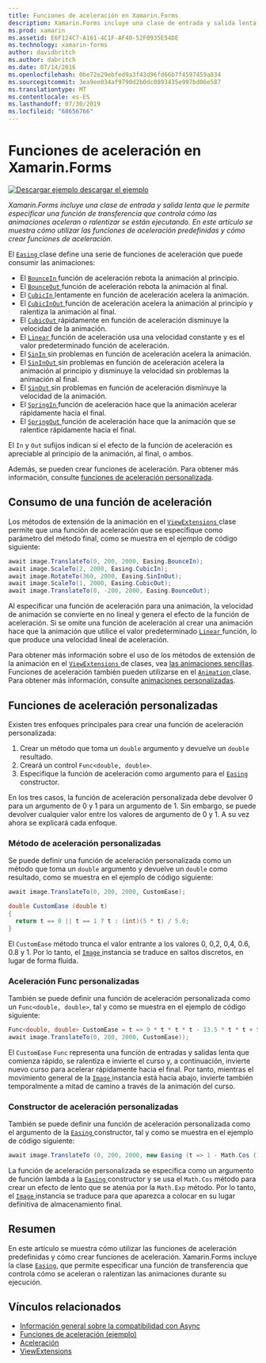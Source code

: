 ```yaml
---
title: Funciones de aceleración en Xamarin.Forms
description: Xamarin.Forms incluye una clase de entrada y salida lenta que le permite especificar una función de transferencia que controla cómo las animaciones aceleran o ralentizar se están ejecutando. En este artículo se muestra cómo usar las funciones de aceleración predefinidas y cómo crear funciones de aceleración personalizadas.
ms.prod: xamarin
ms.assetid: E6F124C7-A161-4C1F-AF40-52F0935E54DE
ms.technology: xamarin-forms
author: davidbritch
ms.author: dabritch
ms.date: 07/14/2016
ms.openlocfilehash: 0be72e29ebfed9a3f43d96fd66b7f4597459a834
ms.sourcegitcommit: 3ea9ee034af9790d2b0dc0893435e997bd06e587
ms.translationtype: MT
ms.contentlocale: es-ES
ms.lasthandoff: 07/30/2019
ms.locfileid: "68656766"
---
```

# <a name="easing-functions-in-xamarinforms"></a>Funciones de aceleración en Xamarin.Forms

[![Descargar ejemplo](~/media/shared/download.png) descargar el ejemplo](https://docs.microsoft.com/samples/xamarin/xamarin-forms-samples/userinterface-animation-easing)

_Xamarin.Forms incluye una clase de entrada y salida lenta que le permite especificar una función de transferencia que controla cómo las animaciones aceleran o ralentizar se están ejecutando. En este artículo se muestra cómo utilizar las funciones de aceleración predefinidas y cómo crear funciones de aceleración._


El [ `Easing` ](xref:Xamarin.Forms.Easing) clase define una serie de funciones de aceleración que puede consumir las animaciones:

- El [ `BounceIn` ](xref:Xamarin.Forms.Easing.BounceIn) función de aceleración rebota la animación al principio.
- El [ `BounceOut` ](xref:Xamarin.Forms.Easing.BounceOut) función de aceleración rebota la animación al final.
- El [ `CubicIn` ](xref:Xamarin.Forms.Easing.CubicIn) lentamente en función de aceleración acelera la animación.
- El [ `CubicInOut` ](xref:Xamarin.Forms.Easing.CubicInOut) función de aceleración acelera la animación al principio y ralentiza la animación al final.
- El [ `CubicOut` ](xref:Xamarin.Forms.Easing.CubicOut) rápidamente en función de aceleración disminuye la velocidad de la animación.
- El [ `Linear` ](xref:Xamarin.Forms.Easing.Linear) función de aceleración usa una velocidad constante y es el valor predeterminado función de aceleración.
- El [ `SinIn` ](xref:Xamarin.Forms.Easing.SinIn) sin problemas en función de aceleración acelera la animación.
- El [ `SinInOut` ](xref:Xamarin.Forms.Easing.SinInOut) sin problemas en función de aceleración acelera la animación al principio y disminuye la velocidad sin problemas la animación al final.
- El [ `SinOut` ](xref:Xamarin.Forms.Easing.SinOut) sin problemas en función de aceleración disminuye la velocidad de la animación.
- El [ `SpringIn` ](xref:Xamarin.Forms.Easing.SpringIn) función de aceleración hace que la animación acelerar rápidamente hacia el final.
- El [ `SpringOut` ](xref:Xamarin.Forms.Easing.SpringOut) función de aceleración hace que la animación que se ralentice rápidamente hacia el final.

El `In` y `Out` sufijos indican si el efecto de la función de aceleración es apreciable al principio de la animación, al final, o ambos.

Además, se pueden crear funciones de aceleración. Para obtener más información, consulte [funciones de aceleración personalizada](#customeasing).

## <a name="consuming-an-easing-function"></a>Consumo de una función de aceleración

Los métodos de extensión de la animación en el [ `ViewExtensions` ](xref:Xamarin.Forms.ViewExtensions) clase permite que una función de aceleración que se especifique como parámetro del método final, como se muestra en el ejemplo de código siguiente:

```csharp
await image.TranslateTo(0, 200, 2000, Easing.BounceIn);
await image.ScaleTo(2, 2000, Easing.CubicIn);
await image.RotateTo(360, 2000, Easing.SinInOut);
await image.ScaleTo(1, 2000, Easing.CubicOut);
await image.TranslateTo(0, -200, 2000, Easing.BounceOut);
```

Al especificar una función de aceleración para una animación, la velocidad de animación se convierte en no lineal y genera el efecto de la función de aceleración. Si se omite una función de aceleración al crear una animación hace que la animación que utilice el valor predeterminado [ `Linear` ](xref:Xamarin.Forms.Easing.Linear) función, lo que produce una velocidad lineal de aceleración.

Para obtener más información sobre el uso de los métodos de extensión de la animación en el [ `ViewExtensions` ](xref:Xamarin.Forms.ViewExtensions) de clases, vea [las animaciones sencillas](~/xamarin-forms/user-interface/animation/simple.md). Funciones de aceleración también pueden utilizarse en el [ `Animation` ](xref:Xamarin.Forms.Animation) clase. Para obtener más información, consulte [animaciones personalizadas](~/xamarin-forms/user-interface/animation/custom.md).

<a name="customeasing" />

## <a name="custom-easing-functions"></a>Funciones de aceleración personalizadas

Existen tres enfoques principales para crear una función de aceleración personalizada:

1. Crear un método que toma un `double` argumento y devuelve un `double` resultado.
1. Creará un control `Func<double, double>`.
1. Especifique la función de aceleración como argumento para el [ `Easing` ](xref:Xamarin.Forms.Easing) constructor.

En los tres casos, la función de aceleración personalizada debe devolver 0 para un argumento de 0 y 1 para un argumento de 1. Sin embargo, se puede devolver cualquier valor entre los valores de argumento de 0 y 1. A su vez ahora se explicará cada enfoque.

### <a name="custom-easing-method"></a>Método de aceleración personalizadas

Se puede definir una función de aceleración personalizada como un método que toma un `double` argumento y devuelve un `double` como resultado, como se muestra en el ejemplo de código siguiente:

```csharp
await image.TranslateTo(0, 200, 2000, CustomEase);

double CustomEase (double t)
{
  return t == 0 || t == 1 ? t : (int)(5 * t) / 5.0;
}
```

El `CustomEase` método trunca el valor entrante a los valores 0, 0,2, 0,4, 0.6, 0.8 y 1. Por lo tanto, el [ `Image` ](xref:Xamarin.Forms.Image) instancia se traduce en saltos discretos, en lugar de forma fluida.

### <a name="custom-easing-func"></a>Aceleración Func personalizadas

También se puede definir una función de aceleración personalizada como un `Func<double, double>`, tal y como se muestra en el ejemplo de código siguiente:

```csharp
Func<double, double> CustomEase = t => 9 * t * t * t - 13.5 * t * t + 5.5 * t;
await image.TranslateTo(0, 200, 2000, CustomEase));
```

El `CustomEase` `Func` representa una función de entradas y salidas lenta que comienza rápido, se ralentiza e invierte el curso y, a continuación, invierte nuevo curso para acelerar rápidamente hacia el final. Por tanto, mientras el movimiento general de la [ `Image` ](xref:Xamarin.Forms.Image) instancia está hacia abajo, invierte también temporalmente a mitad de camino a través de la animación del curso.

### <a name="custom-easing-constructor"></a>Constructor de aceleración personalizadas

También se puede definir una función de aceleración personalizada como el argumento de la [ `Easing` ](xref:Xamarin.Forms.Easing) constructor, tal y como se muestra en el ejemplo de código siguiente:

```csharp
await image.TranslateTo (0, 200, 2000, new Easing (t => 1 - Math.Cos (10 * Math.PI * t) * Math.Exp (-5 * t)));
```

La función de aceleración personalizada se especifica como un argumento de función lambda a la [ `Easing` ](xref:Xamarin.Forms.Easing) constructor y se usa el `Math.Cos` método para crear un efecto de lento que se atenúa por la `Math.Exp` método. Por lo tanto, el [ `Image` ](xref:Xamarin.Forms.Image) instancia se traduce para que aparezca a colocar en su lugar definitiva de almacenamiento final.

## <a name="summary"></a>Resumen

En este artículo se muestra cómo utilizar las funciones de aceleración predefinidas y cómo crear funciones de aceleración. Xamarin.Forms incluye la clase [`Easing`](xref:Xamarin.Forms.Easing), que permite especificar una función de transferencia que controla cómo se aceleran o ralentizan las animaciones durante su ejecución.



## <a name="related-links"></a>Vínculos relacionados

- [Información general sobre la compatibilidad con Async](~/cross-platform/platform/async.md)
- [Funciones de aceleración (ejemplo)](https://docs.microsoft.com/samples/xamarin/xamarin-forms-samples/userinterface-animation-easing)
- [Aceleración](xref:Xamarin.Forms.Easing)
- [ViewExtensions](xref:Xamarin.Forms.ViewExtensions)
